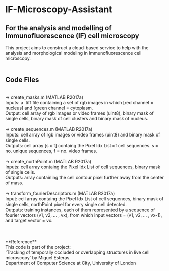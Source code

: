 # IF-Microscopy-Assistant
## For the analysis and modelling of Immunofluorescence (IF) cell microscopy
This project aims to construct a cloud-based service to help with the analysis and morphological modeling in Immunofluorescence cell microscopy.
<br><br>
## Code Files
<br>
-> create_masks.m (MATLAB R2017a) <br>
Inputs: a .tiff file containing a set of rgb images in which [red channel = nucleus] and [green channel = cytoplasm. <br>
Output: cell array of rgb images or video frames (uint8), binary mask of single cells, binary mask of cell clusters and binary mask of nucleus. <br><br>
-> create_sequences.m  (MATLAB R2017a) <br>
Inputs: cell array of rgb images or video frames (uint8) and binary mask of single cells. <br>
Outputs: cell array [s x f] containg the Pixel Idx List of cell sequences. s = no. unique sequences, f = no. video frames.<br><br>
-> create_northPoint.m  (MATLAB R2017a) <br>
Inputs: cell array containg the Pixel Idx List of cell sequences, binary mask of single cells.<br>
Outputs: array containing the cell contour pixel further away from the center of mass.<br><br>
-> transform_fourierDescriptors.m  (MATLAB R2017a) <br>
Input: cell array containg the Pixel Idx List of cell sequences, binary mask of single cells, northPoint pixel for every single cell detected.<br>
Outputs: training instances, each of them represented by a sequence of fourier vectors (v1, v2, ... , vx), from which input vectors = (v1, v2, ... , vx-1), and target vector = vx.
<br><br><br><br>
**Reference**
<br>
This code is part of the project: <br>
'Tracking of temporally occluded or overlapping structures in live cell microscopy' by Miguel Esteras. <br>
Department of Computer Science at City, University of London

